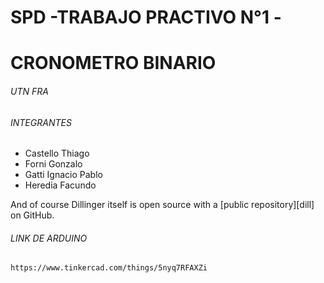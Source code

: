 # SPD -TRABAJO PRACTIVO N°1 - 
# CRONOMETRO BINARIO
###### UTN FRA


###### INTEGRANTES
- Castello Thiago
- Forni Gonzalo
- Gatti Ignacio Pablo
- Heredia Facundo

And of course Dillinger itself is open source with a [public repository][dill]
 on GitHub.

###### LINK DE ARDUINO

```sh
https://www.tinkercad.com/things/5nyq7RFAXZi
```
